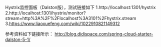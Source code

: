 Hystrix监控面板（Dalston版），测试链接如下
1.http://localhost:1301/hystrix
2.http://localhost:1301/hystrix/monitor?stream=http%3A%2F%2Flocalhost%3A3101%2Fhystrix.stream
3.https://www.liaoxuefeng.com/wiki/1022910821149312

参考资料如下链接所示：
http://blog.didispace.com/spring-cloud-starter-dalston-5-1/
